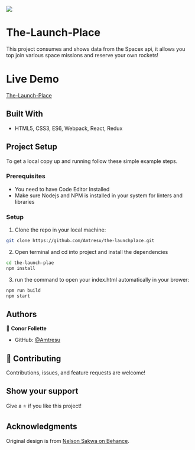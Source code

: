 ![](https://img.shields.io/badge/Microverse-blueviolet)

# The-Launch-Place
This project consumes and shows data from the Spacex api, it allows you top join various space missions and reserve your own rockets!

# Live Demo
[The-Launch-Place](https://amtresu.github.io/the-launch-place/)

## Built With
- HTML5, CSS3, ES6, Webpack, React, Redux

## Project Setup
To get a local copy up and running follow these simple example steps.

### Prerequisites

- You need to have Code Editor Installed
- Make sure Nodejs and NPM is installed in your system for linters and libraries

### Setup
1. Clone the repo in your local machine:
```bash
git clone https://github.com/Amtresu/the-launchplace.git
```
2. Open terminal and cd into project and install the dependencies
```bash
cd the-launch-plae
npm install
```

3. run the command to open your index.html automatically in your brower:
```bash
npm run build
npm start
```

## Authors

👤 **Conor Follette**

- GitHub: [@Amtresu](https://github.com/Amtresu)



## 🤝 Contributing

Contributions, issues, and feature requests are welcome!

## Show your support

Give a ⭐️ if you like this project!

## Acknowledgments

Original design is from [Nelson Sakwa on Behance](https://www.behance.net/sakwadesignstudio).
